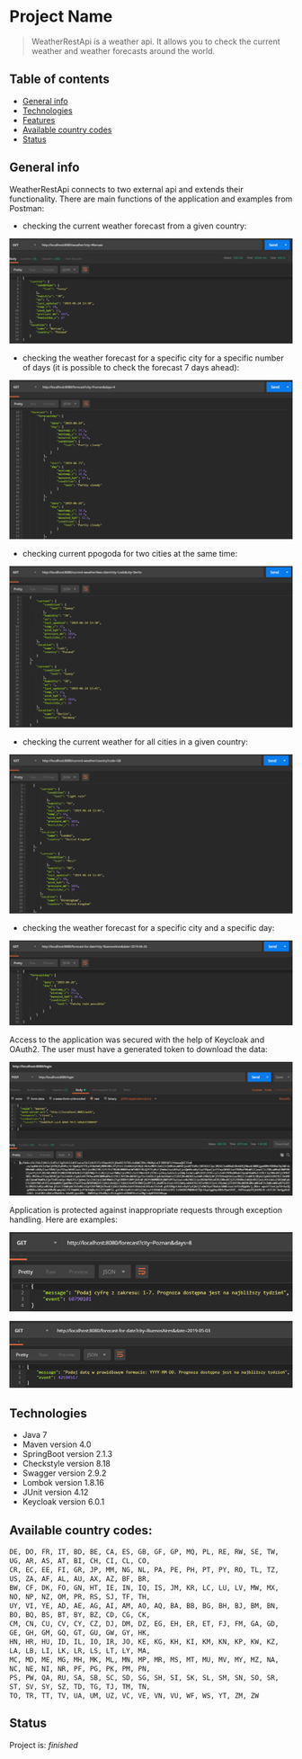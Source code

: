 # Project Name
> WeatherRestApi is a weather api. It allows you to check the current weather and weather forecasts around the world.

## Table of contents
* [General info](#general-info)
* [Technologies](#technologies)
* [Features](#features)
* [Available country codes](#available-country-codes)
* [Status](#status)


## General info
WeatherRestApi connects to two external api and extends their functionality. There are main functions of the application and examples from Postman:
- checking the current weather forecast from a given country: 

 ![](.readme_images/screenshot3.png)
 
 
- checking the weather forecast for a specific city for a specific number of days (it is possible to check the forecast 7 days ahead):

 ![](.readme_images/screenshot4.png)
 
 
- checking current ppogoda for two cities at the same time:

 ![](.readme_images/screenshot5.png)
 
 
- checking the current weather for all cities in a given country:

 ![](.readme_images/screenshot6.png)
 
 
- checking the weather forecast for a specific city and a specific day:

 ![](.readme_images/screenshot7.png)
 

Access to the application was secured with the help of Keycloak and OAuth2. The user must have a generated token to download the data:

 ![](.readme_images/screenshot1.png)
 
 
Application is protected against inappropriate requests through exception handling. Here are examples:

 ![](.readme_images/screenshot9.png)

 ![](.readme_images/screenshot8.png)


## Technologies
* Java 7
* Maven  version 4.0
* SpringBoot version 2.1.3
* Checkstyle version 8.18
* Swagger version 2.9.2
* Lombok version 1.8.16
* JUnit version 4.12
* Keycloak version 6.0.1

## Available country codes:
    DE, DO, FR, IT, BD, BE, CA, ES, GB, GF, GP, MQ, PL, RE, RW, SE, TW, UG, AR, AS, AT, BI, CH, CI, CL, CO,
    CR, EC, EE, FI, GR, JP, MM, NG, NL, PA, PE, PH, PT, PY, RO, TL, TZ, US, ZA, AF, AL, AU, AX, AZ, BF, BR,
    BW, CF, DK, FO, GN, HT, IE, IN, IQ, IS, JM, KR, LC, LU, LV, MW, MX, NO, NP, NZ, OM, PR, RS, SJ, TF, TH,
    UY, VI, YE, AD, AE, AG, AI, AM, AO, AQ, BA, BB, BG, BH, BJ, BM, BN, BO, BQ, BS, BT, BY, BZ, CD, CG, CK,
    CM, CN, CU, CV, CY, CZ, DJ, DM, DZ, EG, EH, ER, ET, FJ, FM, GA, GD, GE, GH, GM, GQ, GT, GU, GW, GY, HK,
    HN, HR, HU, ID, IL, IO, IR, JO, KE, KG, KH, KI, KM, KN, KP, KW, KZ, LA, LB, LI, LK, LR, LS, LT, LY, MA,
    MC, MD, ME, MG, MH, MK, ML, MN, MP, MR, MS, MT, MU, MV, MY, MZ, NA, NC, NE, NI, NR, PF, PG, PK, PM, PN,
    PS, PW, QA, RU, SA, SB, SC, SD, SG, SH, SI, SK, SL, SM, SN, SO, SR, ST, SV, SY, SZ, TD, TG, TJ, TM, TN,
    TO, TR, TT, TV, UA, UM, UZ, VC, VE, VN, VU, WF, WS, YT, ZM, ZW

## Status
Project is: _finished_